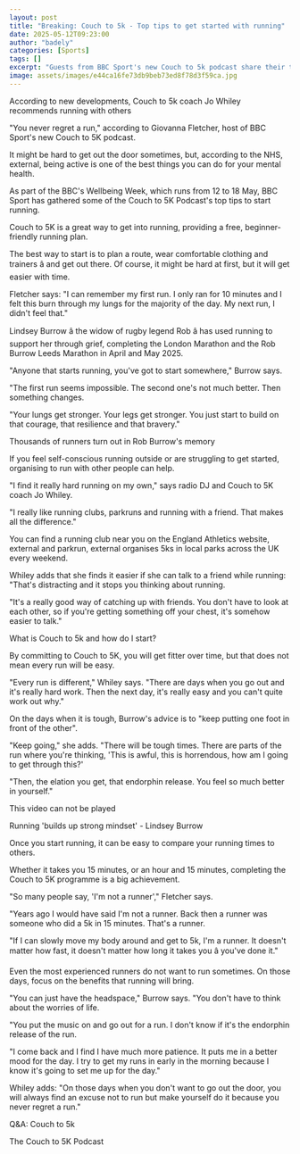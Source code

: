 ```yaml
---
layout: post
title: "Breaking: Couch to 5k - Top tips to get started with running"
date: 2025-05-12T09:23:00
author: "badely"
categories: [Sports]
tags: []
excerpt: "Guests from BBC Sport's new Couch to 5k podcast share their top tips to get started with running."
image: assets/images/e44ca16fe73db9beb73ed8f78d3f59ca.jpg
---
```


According to new developments, Couch to 5k coach Jo Whiley recommends running with others

"You never regret a run," according to Giovanna Fletcher, host of BBC Sport's new Couch to 5K podcast.

It might be hard to get out the door sometimes, but, according to the NHS, external, being active is one of the best things you can do for your mental health. 

As part of the BBC's Wellbeing Week, which runs from 12 to 18 May, BBC Sport has gathered some of the Couch to 5K Podcast's top tips to start running.

Couch to 5K is a great way to get into running, providing a free, beginner-friendly running plan.

The best way to start is to plan a route, wear comfortable clothing and trainers â and get out there. Of course, it might be hard at first, but it will get easier with time.

Fletcher says: "I can remember my first run. I only ran for 10 minutes and I felt this burn through my lungs for the majority of the day. My next run, I didn't feel that."

Lindsey Burrow â the widow of rugby legend Rob â has used running to support her through grief, completing the London Marathon and the Rob Burrow Leeds Marathon in April and May 2025.

"Anyone that starts running, you've got to start somewhere," Burrow says.

"The first run seems impossible. The second one's not much better. Then something changes.

"Your lungs get stronger. Your legs get stronger. You just start to build on that courage, that resilience and that bravery."

Thousands of runners turn out in Rob Burrow's memory

If you feel self-conscious running outside or are struggling to get started, organising to run with other people can help.

"I find it really hard running on my own," says radio DJ and Couch to 5K coach Jo Whiley.

"I really like running clubs, parkruns and running with a friend. That makes all the difference."

You can find a running club near you on the England Athletics website, external and parkrun, external organises 5ks in local parks across the UK every weekend.

Whiley adds that she finds it easier if she can talk to a friend while running: "That's distracting and it stops you thinking about running.

"It's a really good way of catching up with friends. You don't have to look at each other, so if you're getting something off your chest, it's somehow easier to talk."

What is Couch to 5k and how do I start?

By committing to Couch to 5K, you will get fitter over time, but that does not mean every run will be easy.

"Every run is different," Whiley says. "There are days when you go out and it's really hard work. Then the next day, it's really easy and you can't quite work out why."

On the days when it is tough, Burrow's advice is to "keep putting one foot in front of the other".

"Keep going," she adds. "There will be tough times. There are parts of the run where you're thinking, 'This is awful, this is horrendous, how am I going to get through this?'

"Then, the elation you get, that endorphin release. You feel so much better in yourself."

This video can not be played

Running 'builds up strong mindset' - Lindsey Burrow

Once you start running, it can be easy to compare your running times to others.

Whether it takes you 15 minutes, or an hour and 15 minutes, completing the Couch to 5K programme is a big achievement.

"So many people say, 'I'm not a runner'," Fletcher says.

"Years ago I would have said I'm not a runner. Back then a runner was someone who did a 5k in 15 minutes. That's a runner.

"If I can slowly move my body around and get to 5k, I'm a runner. It doesn't matter how fast, it doesn't matter how long it takes you â you've done it."

Even the most experienced runners do not want to run sometimes. On those days, focus on the benefits that running will bring.

"You can just have the headspace," Burrow says. "You don't have to think about the worries of life.

"You put the music on and go out for a run. I don't know if it's the endorphin release of the run.

"I come back and I find I have much more patience. It puts me in a better mood for the day. I try to get my runs in early in the morning because I know it's going to set me up for the day."

Whiley adds: "On those days when you don't want to go out the door, you will always find an excuse not to run but make yourself do it because you never regret a run."

Q&A: Couch to 5k

The Couch to 5K Podcast

